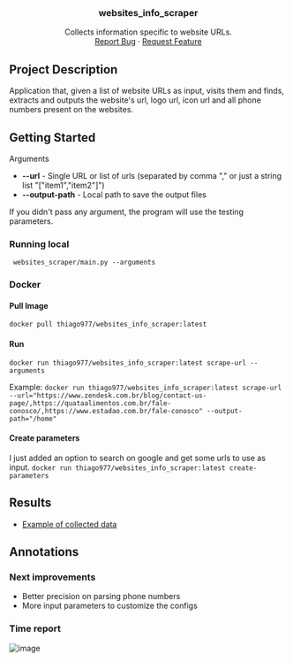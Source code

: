 <!-- PROJECT LOGO -->
<br />
<div align="center">

  <h3 align="center">websites_info_scraper</h3>

  <p align="center">
    Collects information specific to website URLs.
    <br/>
    <a href="https://github.com/thiagosilva977/webscraping-docker-template/issues">Report Bug</a>
    ·
    <a href="https://github.com/thiagosilva977/webscraping-docker-template/pulls">Request Feature</a>
  </p>
</div>


## Project Description

Application that, given a list of website URLs as input, visits them
and finds, extracts and outputs the website's url, logo url, icon url and all phone numbers present on the websites.

## Getting Started
Arguments
- **--url** - Single URL or list of urls (separated by comma "," or just a string list "["item1","item2"]")
- **--output-path** - Local path to save the output files

If you didn't pass any argument, the program will use the testing parameters.

### Running local
``` websites_scraper/main.py --arguments``` 

### Docker
#### Pull Image
`docker pull thiago977/websites_info_scraper:latest`
#### Run
```docker run thiago977/websites_info_scraper:latest scrape-url --arguments```

Example: 
```docker run thiago977/websites_info_scraper:latest scrape-url --url="https://www.zendesk.com.br/blog/contact-us-page/,https://quataalimentos.com.br/fale-conosco/,https://www.estadao.com.br/fale-conosco" --output-path="/home"```

#### Create parameters
I just added an option to search on google and get some urls to use as input. 
```docker run thiago977/websites_info_scraper:latest create-parameters```

## Results
- [Example of collected data](https://github.com/thiagosilva977/websites_info_scraper/blob/fb23caf20c8285a4dd8e71dcaf2716fe7bc49616/assets/first_results.json)

## Annotations
### Next improvements
- Better precision on parsing phone numbers
- More input parameters to customize the configs
### Time report
![image](https://user-images.githubusercontent.com/11250089/224531255-6ff82cef-acd1-4170-8e92-b2aa0ff5ef8f.png)


